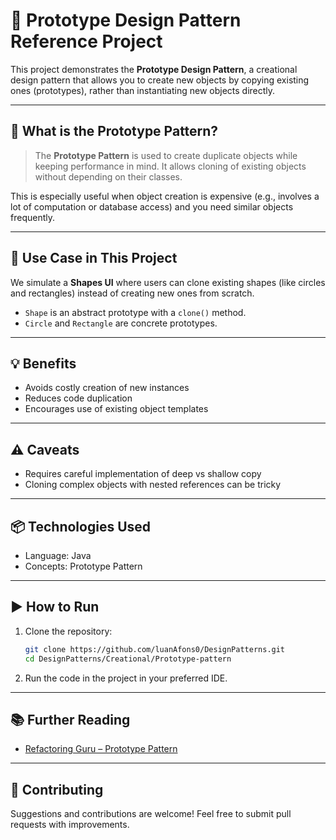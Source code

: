 # 🧬 Prototype Design Pattern Reference Project

This project demonstrates the **Prototype Design Pattern**, a creational design pattern that allows you to create new objects by copying existing ones (prototypes), rather than instantiating new objects directly.

---

## 🧠 What is the Prototype Pattern?

> The **Prototype Pattern** is used to create duplicate objects while keeping performance in mind. It allows cloning of existing objects without depending on their classes.

This is especially useful when object creation is expensive (e.g., involves a lot of computation or database access) and you need similar objects frequently.

---

## 🚀 Use Case in This Project

We simulate a **Shapes UI** where users can clone existing shapes (like circles and rectangles) instead of creating new ones from scratch.

- `Shape` is an abstract prototype with a `clone()` method.
- `Circle` and `Rectangle` are concrete prototypes.

---

## 💡 Benefits

- Avoids costly creation of new instances
- Reduces code duplication
- Encourages use of existing object templates

---

## ⚠️ Caveats

- Requires careful implementation of deep vs shallow copy
- Cloning complex objects with nested references can be tricky

---

## 📦 Technologies Used

- Language: Java
- Concepts: Prototype Pattern

---

## ▶️ How to Run

1. Clone the repository:

   ```bash
   git clone https://github.com/luanAfons0/DesignPatterns.git
   cd DesignPatterns/Creational/Prototype-pattern
   ```

2. Run the code in the project in your preferred IDE.

---

## 📚 Further Reading

- [Refactoring Guru – Prototype Pattern](https://refactoring.guru/design-patterns/prototype)

---

## 🙌 Contributing

Suggestions and contributions are welcome! Feel free to submit pull requests with improvements.
